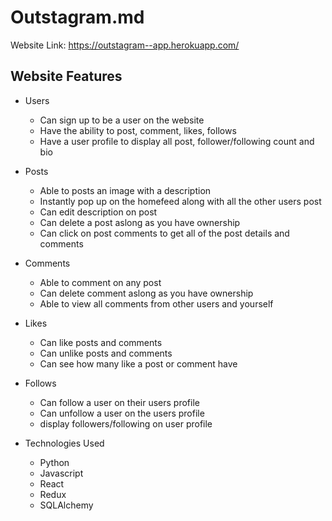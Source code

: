 # Outstagram.md

Website Link: https://outstagram--app.herokuapp.com/

## Website Features
* Users
    - Can sign up to be a user on the website
    - Have the ability to post, comment, likes, follows
    - Have a user profile to display all post, follower/following count and bio
* Posts
    - Able to posts an image with a description
    - Instantly pop up on the homefeed along with all the other users post
    - Can edit description on post
    - Can delete a post aslong as you have ownership
    - Can click on post comments to get all of the post details and comments

* Comments
    - Able to comment on any post
    - Can delete comment aslong as you have ownership
    - Able to view all comments from other users and yourself


* Likes
    - Can like posts and comments
    - Can unlike posts and comments
    - Can see how many like a post or comment have

* Follows
    - Can follow a user on their users profile
    - Can unfollow a user on the users profile
    - display followers/following on user profile


* Technologies Used
    - Python
    - Javascript
    - React
    - Redux
    - SQLAlchemy
